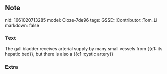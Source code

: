 ## Note
nid: 1661020713285
model: Cloze-7de96
tags: GSSE::!Contributor::Tom_Li
markdown: false

### Text
<div>
  The gall bladder receives arterial supply by many small vessels
  from {{c1::its hepatic bed}}, but there is also a {{c1::cystic
  artery}}
</div>

### Extra

